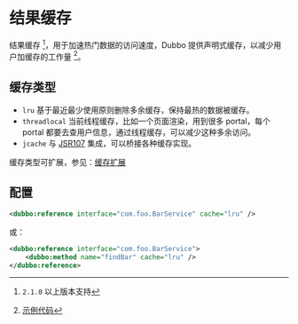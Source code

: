 # 结果缓存

结果缓存 [^1]，用于加速热门数据的访问速度，Dubbo 提供声明式缓存，以减少用户加缓存的工作量 [^2]。

## 缓存类型

* `lru` 基于最近最少使用原则删除多余缓存，保持最热的数据被缓存。
* `threadlocal` 当前线程缓存，比如一个页面渲染，用到很多 portal，每个 portal 都要去查用户信息，通过线程缓存，可以减少这种多余访问。
* `jcache` 与 [JSR107](http://jcp.org/en/jsr/detail?id=107%27) 集成，可以桥接各种缓存实现。

缓存类型可扩展，参见：[缓存扩展](../../dev/impls/cache.md)

## 配置

```xml
<dubbo:reference interface="com.foo.BarService" cache="lru" />
```

或：

```xml
<dubbo:reference interface="com.foo.BarService">
    <dubbo:method name="findBar" cache="lru" />
</dubbo:reference>
```

[^1]: `2.1.0` 以上版本支持
[^2]: [示例代码](https://github.com/apache/dubbo-samples/tree/master/dubbo-samples-cache)
